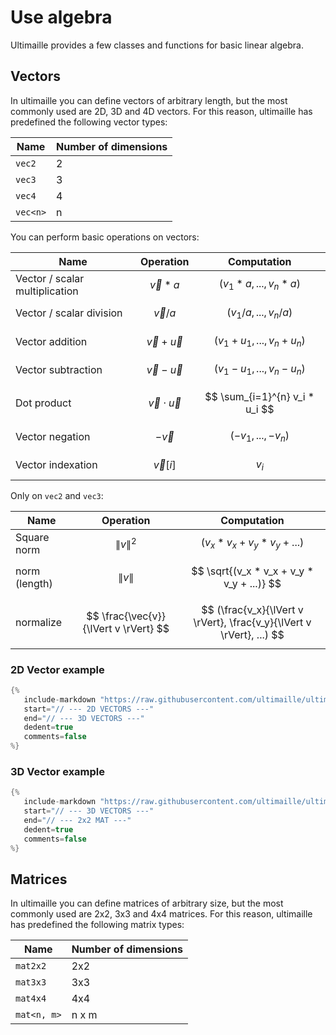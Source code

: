 # Use algebra

Ultimaille provides a few classes and functions for basic linear algebra.

## Vectors

In ultimaille you can define vectors of arbitrary length, but the most commonly used are 2D, 3D and 4D vectors. For this reason, ultimaille has predefined the following vector types: 

| Name | Number of dimensions |
| --- | --- |
| `vec2` | 2 |
| `vec3` | 3 |
| `vec4` | 4 |
| `vec<n>` | n |

You can perform basic operations on vectors:

| Name | Operation | Computation |
| --- | --- | --- |
| Vector / scalar multiplication | $$\vec{v} * a $$ | $$ (v_1 * a, ..., v_n * a) $$ |
| Vector / scalar division | $$\vec{v} / a $$ | $$ (v_1 / a, ..., v_n / a) $$ |
| Vector addition | $$\vec{v} + \vec{u} $$ | $$ (v_1 + u_1, ..., v_n + u_n) $$ |
| Vector subtraction | $$\vec{v} - \vec{u} $$ | $$ (v_1 - u_1, ..., v_n - u_n) $$ |
| Dot product | $$\vec{v} \cdot \vec{u} $$ | $$ \sum_{i=1}^{n}  v_i * u_i $$ |
| Vector negation | $$-\vec{v} $$ | $$ (-v_1, ..., -v_n) $$ |
| Vector indexation | $$\vec{v}[i] $$ | $$ v_i $$ |

Only on `vec2` and `vec3`:

| Name | Operation | Computation |
| --- | --- | --- |
| Square norm | $$ \lVert v \rVert^2 $$ | $$ (v_x * v_x + v_y * v_y + ...) $$ |
| norm (length) | $$ \lVert v \rVert $$ | $$ \sqrt{(v_x * v_x + v_y * v_y + ...)} $$ |
| normalize | $$ \frac{\vec{v}}{\lVert v \rVert} $$ | $$ (\frac{v_x}{\lVert v \rVert}, \frac{v_y}{\lVert v \rVert}, ...) $$ |

### 2D Vector example

```cpp
{%
   include-markdown "https://raw.githubusercontent.com/ultimaille/ultimaille-examples/master/examples/algebra.cpp"
   start="// --- 2D VECTORS ---"
   end="// --- 3D VECTORS ---"
   dedent=true
   comments=false
%}
```

### 3D Vector example

```cpp
{%
   include-markdown "https://raw.githubusercontent.com/ultimaille/ultimaille-examples/master/examples/algebra.cpp"
   start="// --- 3D VECTORS ---"
   end="// --- 2x2 MAT ---"
   dedent=true
   comments=false
%}
```

## Matrices

In ultimaille you can define matrices of arbitrary size, but the most commonly used are 2x2, 3x3 and 4x4 matrices. For this reason, ultimaille has predefined the following matrix types: 

| Name | Number of dimensions |
| --- | --- |
| `mat2x2` | 2x2 |
| `mat3x3` | 3x3 |
| `mat4x4` | 4x4 |
| `mat<n, m>` | n x m |